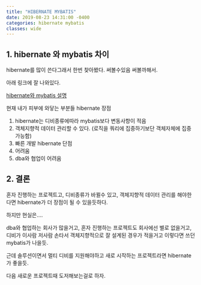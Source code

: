 ```yaml
---
title: "HIBERNATE MYBATIS"
date: 2019-08-23 14:31:00 -0400
categories: hibernate mybatis
classes: wide
---
```


## 1. hibernate 와 mybatis 차이

hibernate를 많이 쓴다그래서 한번 찾아봤다. 써볼수있음 써볼까해서.

아래 링크에 잘 나와있다.

[hibernate와 mybatis 설명](https://gmlwjd9405.github.io/2018/12/25/difference-jdbc-jpa-mybatis.html "ohibernate와 mybatis 설명")

현재 내가 피부에 와닿는 부분들
hibernate 장점
1. hibernate는 디비종류에따라 mybatis보다 변동사항이 적음
2. 객체지향적 데이터 관리할 수 있다. (로직을 쿼리에 집중하기보단 객체자체에 집중 가능함)
3. 빠른 개발
hibernate 단점
1. 어려움
2. dba와 협업이 어려움

## 2. 결론

혼자 진행하는 프로젝트고, 디비종류가 바뀔수 있고, 객체지향적 데이터 관리를 해야한다면 hibernate가 더 장점이 될 수 있을듯하다. 

하지만 현실은....

dba와 협업하는 회사가 많을거고, 혼자 진행하는 프로젝트도 회사에선 별로 없을거고, 디비가 이사람 저사람 손타서 객체지향적으로 잘 설계된 경우가 적을거고 이렇다면 쓰던 mybatis가 나을듯.

근데 솔루션이면서 멀티 디비를 지원해야하고 새로 시작하는 프로젝트라면 hibernate가 좋을듯.

다음 새로운 프로젝트때 도저해보는걸로 하자.
